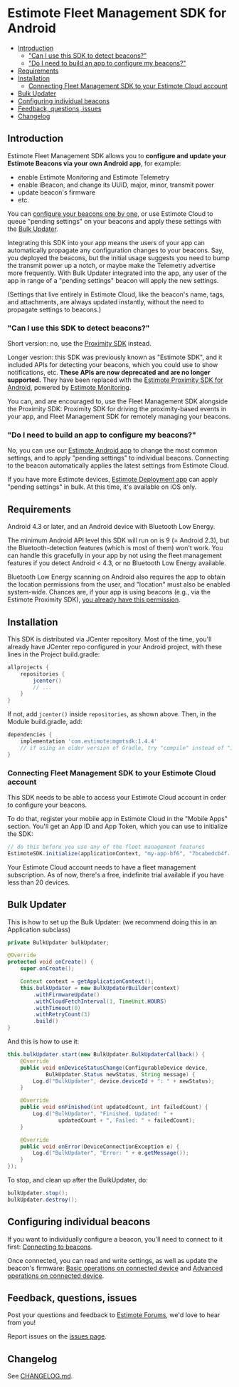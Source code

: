 # Estimote Fleet Management SDK for Android

  * [Introduction](#introduction)
    + ["Can I use this SDK to detect beacons?"](#can-i-use-this-sdk-to-detect-beacons)
    + ["Do I need to build an app to configure my beacons?"](#do-i-need-to-build-an-app-to-configure-my-beacons)
  * [Requirements](#requirements)
  * [Installation](#installation)
    + [Connecting Fleet Management SDK to your Estimote Cloud account](#connecting-fleet-management-sdk-to-your-estimote-cloud-account)
  * [Bulk Updater](#bulk-updater)
  * [Configuring individual beacons](#configuring-individual-beacons)
  * [Feedback, questions, issues](#feedback-questions-issues)
  * [Changelog](#changelog)

## Introduction

Estimote Fleet Management SDK allows you to **configure and update your Estimote Beacons via your own Android app**, for example:

 - enable Estimote Monitoring and Estimote Telemetry
 - enable iBeacon, and change its UUID, major, minor, transmit power
 - update beacon's firmware
 - etc.

You can [configure your beacons one by one](#configuring-individual-beacons), or use Estimote Cloud to queue "pending settings" on your beacons and apply these settings with the [Bulk Updater](#bulk-updater).

Integrating this SDK into your app means the users of your app can automatically propagate any configuration changes to your beacons. Say, you deployed the beacons, but the initial usage suggests you need to bump the transmit power up a notch, or maybe make the Telemetry advertise more frequently. With Bulk Updater integrated into the app, any user of the app in range of a "pending settings" beacon will apply the new settings.

(Settings that live entirely in Estimote Cloud, like the beacon's name, tags, and attachments, are always updated instantly, without the need to propagate settings to beacons.)

### "Can I use this SDK to detect beacons?"

Short version: no, use the [Proximity SDK](https://github.com/Estimote/Android-Proximity-SDK) instead.

Longer vesrion: this SDK was previously known as "Estimote SDK", and it included APIs for detecting your beacons, which you could use to show notifications, etc. **These APIs are now deprecated and are no longer supported.** They have been replaced with the [Estimote Proximity SDK for Android](https://github.com/Estimote/Android-Proximity-SDK), powered by [Estimote Monitoring](https://community.estimote.com/hc/en-us/articles/360003252832-What-is-Estimote-Monitoring-).

You can, and are encouraged to, use the Fleet Management SDK alongside the Proximity SDK: Proximity SDK for driving the proximity-based events in your app, and Fleet Management SDK for remotely managing your beacons.

### "Do I need to build an app to configure my beacons?"

No, you can use our [Estimote Android app](https://play.google.com/store/apps/details?id=com.estimote.apps.main&hl=en) to change the most common settings, and to apply "pending settings" to individual beacons. Connecting to the beacon automatically applies the latest settings from Estimote Cloud.

If you have more Estimote devices, [Estimote Deployment app](https://itunes.apple.com/us/app/estimote-deployment/id1109375679?mt=8) can apply "pending settings" in bulk. At this time, it's available on iOS only.

## Requirements

Android 4.3 or later, and an Android device with Bluetooth Low Energy.

The minimum Android API level this SDK will run on is 9 (= Android 2.3), but the Bluetooth-detection features (which is most of them) won't work. You can handle this gracefully in your app by not using the fleet management features if you detect Android < 4.3, or no Bluetooth Low Energy available.

Bluetooth Low Energy scanning on Android also requires the app to obtain the location permissions from the user, and "location" must also be enabled system-wide. Chances are, if your app is using beacons (e.g., via the Estimote Proximity SDK), [you already have this permission](https://developer.estimote.com/proximity/android-tutorial/#request-location-permissions).

## Installation

This SDK is distributed via JCenter repository. Most of the time, you'll already have JCenter repo configured in your Android project, with these lines in the Project build.gradle:

```gradle
allprojects {
    repositories {
        jcenter()
        // ...
    }
}
```

If not, add `jcenter()` inside `repositories`, as shown above. Then, in the Module build.gradle, add:

```gradle
dependencies {
    implementation 'com.estimote:mgmtsdk:1.4.4'
    // if using an older version of Gradle, try "compile" instead of "implementation"
}
```

### Connecting Fleet Management SDK to your Estimote Cloud account

This SDK needs to be able to access your Estimote Cloud account in order to configure your beacons.

To do that, register your mobile app in Estimote Cloud in the "Mobile Apps" section. You'll get an App ID and App Token, which you can use to initialize the SDK:

```java
// do this before you use any of the fleet management features
EstimoteSDK.initialize(applicationContext, "my-app-bf6", "7bcabedcb4f...");
```

Your Estimote Cloud account needs to have a fleet management subscription. As of now, there's a free, indefinite trial available if you have less than 20 devices.

## Bulk Updater

This is how to set up the Bulk Updater: (we recommend doing this in an Application subclass)

```java
private BulkUpdater bulkUpdater;

@Override
protected void onCreate() {
    super.onCreate();

    Context context = getApplicationContext();
    this.bulkUpdater = new BulkUpdaterBuilder(context)
        .withFirmwareUpdate()
        .withCloudFetchInterval(1, TimeUnit.HOURS)
        .withTimeout(0)
        .withRetryCount(3)
        .build()
}
```

And this is how to use it:

```java
this.bulkUpdater.start(new BulkUpdater.BulkUpdaterCallback() {
    @Override
    public void onDeviceStatusChange(ConfigurableDevice device,
            BulkUpdater.Status newStatus, String message) {
        Log.d("BulkUpdater", device.deviceId + ": " + newStatus);
    }

    @Override
    public void onFinished(int updatedCount, int failedCount) {
        Log.d("BulkUpdater", "Finished. Updated: " +
                updatedCount + ", Failed: " + failedCount);
    }

    @Override
    public void onError(DeviceConnectionException e) {
        Log.d("BulkUpdater", "Error: " + e.getMessage());
    }
});
```

To stop, and clean up after the BulkUpdater, do:

```java
bulkUpdater.stop();
bulkUpdater.destroy();
```

## Configuring individual beacons

If you want to individually configure a beacon, you'll need to connect to it first: [Connecting to beacons](https://github.com/Estimote/Android-Fleet-Management-SDK/blob/master/Docs/DOC_deviceConnection.md).

Once connected, you can read and write settings, as well as update the beacon's firmware: [Basic operations on connected device](https://github.com/Estimote/Android-Fleet-Management-SDK/blob/master/Docs/DOC_deviceConnection.md#basic-operations-on-connected-device) and [Advanced operations on connected device](https://github.com/Estimote/Android-Fleet-Management-SDK/blob/master/Docs/DOC_deviceConnection.md#advanced-operations-on-connected-device).

## Feedback, questions, issues

Post your questions and feedback to [Estimote Forums](https://forums.estimote.com), we'd love to hear from you!

Report issues on the [issues page](https://github.com/Estimote/Android-Fleet-Management-SDK/issues).

## Changelog

See [CHANGELOG.md](CHANGELOG.md).
